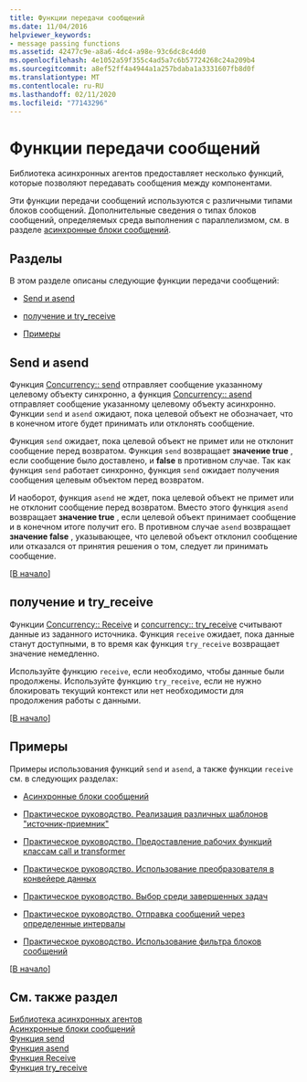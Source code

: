 ```yaml
---
title: Функции передачи сообщений
ms.date: 11/04/2016
helpviewer_keywords:
- message passing functions
ms.assetid: 42477c9e-a8a6-4dc4-a98e-93c6dc8c4dd0
ms.openlocfilehash: 4e1052a59f355c4ad5a7c6b57724268c24a209b4
ms.sourcegitcommit: a8ef52ff4a4944a1a257bdaba1a3331607fb8d0f
ms.translationtype: MT
ms.contentlocale: ru-RU
ms.lasthandoff: 02/11/2020
ms.locfileid: "77143296"
---
```

# <a name="message-passing-functions"></a>Функции передачи сообщений

Библиотека асинхронных агентов предоставляет несколько функций, которые позволяют передавать сообщения между компонентами.

Эти функции передачи сообщений используются с различными типами блоков сообщений. Дополнительные сведения о типах блоков сообщений, определяемых среда выполнения с параллелизмом, см. в разделе [асинхронные блоки сообщений](../../parallel/concrt/asynchronous-message-blocks.md).

## <a name="top"></a> Разделы

В этом разделе описаны следующие функции передачи сообщений:

- [Send и asend](#send)

- [получение и try_receive](#receive)

- [Примеры](#examples)

## <a name="send"></a>Send и asend

Функция [Concurrency:: send](reference/concurrency-namespace-functions.md#send) отправляет сообщение указанному целевому объекту синхронно, а функция [Concurrency:: asend](reference/concurrency-namespace-functions.md#asend) отправляет сообщение указанному целевому объекту асинхронно. Функции `send` и `asend` ожидают, пока целевой объект не обозначает, что в конечном итоге будет принимать или отклонять сообщение.

Функция `send` ожидает, пока целевой объект не примет или не отклонит сообщение перед возвратом. Функция `send` возвращает **значение true** , если сообщение было доставлено, и **false** в противном случае. Так как функция `send` работает синхронно, функция `send` ожидает получения сообщения целевым объектом перед возвратом.

И наоборот, функция `asend` не ждет, пока целевой объект не примет или не отклонит сообщение перед возвратом. Вместо этого функция `asend` возвращает **значение true** , если целевой объект принимает сообщение и в конечном итоге получит его. В противном случае `asend` возвращает **значение false** , указывающее, что целевой объект отклонил сообщение или отказался от принятия решения о том, следует ли принимать сообщение.

[[В начало](#top)]

## <a name="receive"></a>получение и try_receive

Функции [Concurrency:: Receive](reference/concurrency-namespace-functions.md#receive) и [concurrency:: try_receive](reference/concurrency-namespace-functions.md#try_receive) считывают данные из заданного источника. Функция `receive` ожидает, пока данные станут доступными, в то время как функция `try_receive` возвращает значение немедленно.

Используйте функцию `receive`, если необходимо, чтобы данные были продолжены. Используйте функцию `try_receive`, если не нужно блокировать текущий контекст или нет необходимости для продолжения работы с данными.

[[В начало](#top)]

## <a name="examples"></a> Примеры

Примеры использования функций `send` и `asend`, а также функции `receive` см. в следующих разделах:

- [Асинхронные блоки сообщений](../../parallel/concrt/asynchronous-message-blocks.md)

- [Практическое руководство. Реализация различных шаблонов "источник-приемник"](../../parallel/concrt/how-to-implement-various-producer-consumer-patterns.md)

- [Практическое руководство. Предоставление рабочих функций классам call и transformer](../../parallel/concrt/how-to-provide-work-functions-to-the-call-and-transformer-classes.md)

- [Практическое руководство. Использование преобразователя в конвейере данных](../../parallel/concrt/how-to-use-transformer-in-a-data-pipeline.md)

- [Практическое руководство. Выбор среди завершенных задач](../../parallel/concrt/how-to-select-among-completed-tasks.md)

- [Практическое руководство. Отправка сообщений через определенные интервалы](../../parallel/concrt/how-to-send-a-message-at-a-regular-interval.md)

- [Практическое руководство. Использование фильтра блоков сообщений](../../parallel/concrt/how-to-use-a-message-block-filter.md)

[[В начало](#top)]

## <a name="see-also"></a>См. также раздел

[Библиотека асинхронных агентов](../../parallel/concrt/asynchronous-agents-library.md)<br/>
[Асинхронные блоки сообщений](../../parallel/concrt/asynchronous-message-blocks.md)<br/>
[Функция send](reference/concurrency-namespace-functions.md#send)<br/>
[Функция asend](reference/concurrency-namespace-functions.md#asend)<br/>
[Функция Receive](reference/concurrency-namespace-functions.md#receive)<br/>
[Функция try_receive](reference/concurrency-namespace-functions.md#try_receive)
